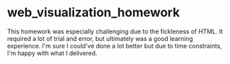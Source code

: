 # web_visualization_homework

This homework was especially challenging due to the fickleness of HTML. It required a lot of trial and error, but ultimately was a good learning experience. I'm sure I could've done a lot better but due to time constraints, I'm happy with what I delivered.
